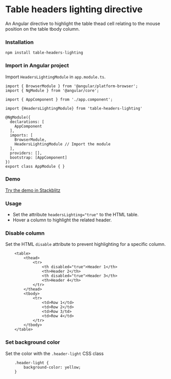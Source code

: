 # Table headers lighting directive
An Angular directive to highlight the table thead cell relating to the mouse position on the table tbody column.

### Installation
`npm install table-headers-lighting`

### Import in Angular project
Import `HeadersLightingModule` in `app.module.ts`.
```
import { BrowserModule } from '@angular/platform-browser';
import { NgModule } from '@angular/core';

import { AppComponent } from './app.component';

import {HeadersLightingModule} from 'table-headers-lighting'

@NgModule({
  declarations: [
    AppComponent
  ],
  imports: [
    BrowserModule,
    HeadersLightingModule // Import the module
  ],
  providers: [],
  bootstrap: [AppComponent]
})
export class AppModule { }
```

### Demo
[Try the demo in Stackblitz](https://stackblitz.com/edit/table-headers-lighting)

### Usage
<ul>
<li>Set the attribute <code>headersLighting="true"</code> to the HTML table.</li>
<li>Hover a column to highlight the related header.</li>
</ul>

### Disable column
Set the HTML `disable` attribute to prevent highlighting for a specific column.
```
    <table>
        <thead>
            <tr>
                <th disabled="true">Header 1</th>
                <th>Header 2</th>
                <th disabled="true">Header 3</th>
                <th>Header 4</th> 
            </tr>
        </thead>
        <tbody>
            <tr>
                <td>Row 1</td>
                <td>Row 2</td>
                <td>Row 3/td>
                <td>Row 4</td>
            </tr>
        </tbody>
    </table>
```

### Set background color
Set the color with the `.header-light` CSS class
```
    .header-light {
        background-color: yellow;
    }
```